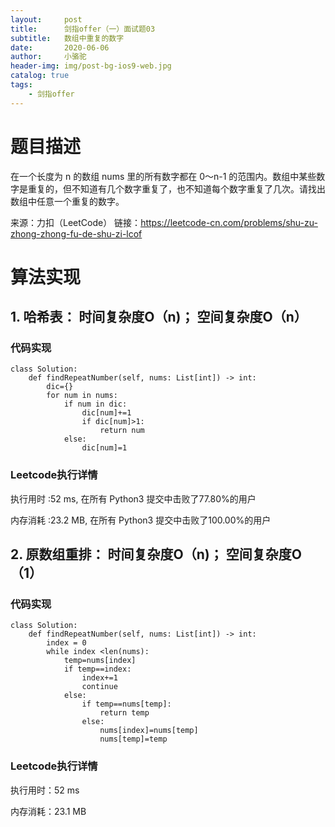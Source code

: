 ```yaml
---
layout:     post
title:      剑指offer（一）面试题03
subtitle:   数组中重复的数字
date:       2020-06-06
author:     小骆驼
header-img: img/post-bg-ios9-web.jpg
catalog: true
tags:
    - 剑指offer
---
```

# 题目描述
在一个长度为 n 的数组 nums 里的所有数字都在 0～n-1 的范围内。数组中某些数字是重复的，但不知道有几个数字重复了，也不知道每个数字重复了几次。请找出数组中任意一个重复的数字。

来源：力扣（LeetCode）
链接：https://leetcode-cn.com/problems/shu-zu-zhong-zhong-fu-de-shu-zi-lcof
# 算法实现
## 1. 哈希表： 时间复杂度O（n)； 空间复杂度O（n）
### 代码实现
```
class Solution:
    def findRepeatNumber(self, nums: List[int]) -> int:
        dic={}
        for num in nums:
            if num in dic:
                dic[num]+=1
                if dic[num]>1:
                    return num
            else:
                dic[num]=1
```
### Leetcode执行详情
执行用时 :52 ms, 在所有 Python3 提交中击败了77.80%的用户

内存消耗 :23.2 MB, 在所有 Python3 提交中击败了100.00%的用户
## 2. 原数组重排： 时间复杂度O（n)； 空间复杂度O（1）
### 代码实现
```
class Solution:
    def findRepeatNumber(self, nums: List[int]) -> int:
        index = 0
        while index <len(nums):
            temp=nums[index]
            if temp==index:
                index+=1
                continue
            else:
                if temp==nums[temp]:
                    return temp
                else:
                    nums[index]=nums[temp]
                    nums[temp]=temp
```
### Leetcode执行详情
执行用时：52 ms

内存消耗：23.1 MB
